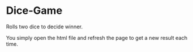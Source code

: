 # Dice-Game

Rolls two dice to decide winner.

You simply open the html file and refresh the page to get a new result each time.